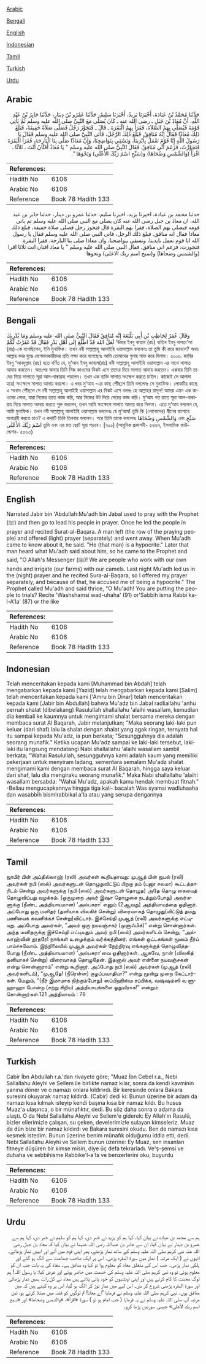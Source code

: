 [Arabic](#arabic)

[Bengali](#bengali)

[English](#english)

[Indonesian](#indonesian)

[Tamil](#tamil)

[Turkish](#turkish)

[Urdu](#urdu)

## Arabic


<div dir="rtl" lang="ar" style={{fontSize:'larger',backgroundColor:'#f8f9fa',padding:20}}>
حَدَّثَنَا مُحَمَّدُ بْنُ عَبَادَةَ، أَخْبَرَنَا يَزِيدُ، أَخْبَرَنَا سَلِيمٌ، حَدَّثَنَا عَمْرُو بْنُ دِينَارٍ، حَدَّثَنَا جَابِرُ بْنُ عَبْدِ اللَّهِ، أَنَّ مُعَاذَ بْنَ جَبَلٍ ـ رضى الله عنه ـ كَانَ يُصَلِّي مَعَ النَّبِيِّ صلى الله عليه وسلم ثُمَّ يَأْتِي قَوْمَهُ فَيُصَلِّي بِهِمُ الصَّلاَةَ، فَقَرَأَ بِهِمُ الْبَقَرَةَ ـ قَالَ ـ فَتَجَوَّزَ رَجُلٌ فَصَلَّى صَلاَةً خَفِيفَةً، فَبَلَغَ ذَلِكَ مُعَاذًا فَقَالَ إِنَّهُ مُنَافِقٌ‏.‏ فَبَلَغَ ذَلِكَ الرَّجُلَ، فَأَتَى النَّبِيَّ صلى الله عليه وسلم فَقَالَ يَا رَسُولَ اللَّهِ إِنَّا قَوْمٌ نَعْمَلُ بِأَيْدِينَا، وَنَسْقِي بِنَوَاضِحِنَا، وَإِنَّ مُعَاذًا صَلَّى بِنَا الْبَارِحَةَ، فَقَرَأَ الْبَقَرَةَ فَتَجَوَّزْتُ، فَزَعَمَ أَنِّي مُنَافِقٌ‏.‏ فَقَالَ النَّبِيُّ صلى الله عليه وسلم ‏"‏ يَا مُعَاذُ أَفَتَّانٌ أَنْتَ ـ ثَلاَثًا ـ اقْرَأْ ‏(‏وَالشَّمْسِ وَضُحَاهَا‏)‏ وَ‏(‏سَبِّحِ اسْمَ رَبِّكَ الأَعْلَى‏)‏ وَنَحْوَهَا ‏"‏‏.‏
</div>
<div style={{backgroundColor:'#f8f9fa',padding:20, marginBottom: 10}}><table> <thead> <tr> <th>References:</th> <th></th> </tr> </thead> <tbody><tr><td>Hadith No</td><td>6106</td></tr><tr><td>Arabic No</td><td>6106</td></tr><tr><td>Reference</td><td>Book 78 Hadith 133</td></tr></tbody></table></div>


<div dir="rtl" lang="ar" style={{fontSize:'larger',backgroundColor:'#f8f9fa',padding:20}}>
حدثنا محمد بن عبادة، اخبرنا يزيد، اخبرنا سليم، حدثنا عمرو بن دينار، حدثنا جابر بن عبد الله، ان معاذ بن جبل رضى الله عنه كان يصلي مع النبي صلى الله عليه وسلم ثم ياتي قومه فيصلي بهم الصلاة، فقرا بهم البقرة قال فتجوز رجل فصلى صلاة خفيفة، فبلغ ذلك معاذا فقال انه منافق. فبلغ ذلك الرجل، فاتى النبي صلى الله عليه وسلم فقال يا رسول الله انا قوم نعمل بايدينا، ونسقي بنواضحنا، وان معاذا صلى بنا البارحة، فقرا البقرة فتجوزت، فزعم اني منافق. فقال النبي صلى الله عليه وسلم " يا معاذ افتان انت ثلاثا اقرا (والشمس وضحاها) و(سبح اسم ربك الاعلى) ونحوها
</div>
<div style={{backgroundColor:'#f8f9fa',padding:20, marginBottom: 10}}><table> <thead> <tr> <th>References:</th> <th></th> </tr> </thead> <tbody><tr><td>Hadith No</td><td>6106</td></tr><tr><td>Arabic No</td><td>6106</td></tr><tr><td>Reference</td><td>Book 78 Hadith 133</td></tr></tbody></table></div>

## Bengali


<div dir="ltr" lang="bn" style={{fontSize:'larger',backgroundColor:'#f8f9fa',padding:20}}>
وَقَالَ عُمَرُ لِحَاطِبِ بْنِ أَبِي بَلْتَعَةَ إِنَّه مُنَافِقٌ فَقَالَ النَّبِيُّ صلى الله عليه وسلم وَمَا يُدْرِيكَ لَعَلَّ اللهَ قَدْ اطَّلَعَ إِلٰى أَهْلِ بَدْرٍ فَقَالَ قَدْ غَفَرْتُ لَكُمْ ‘উমার ইবনু খাত্তাব (রাঃ) হাতিব ইবনু বালতা‘আ (রাঃ)-কে বলেছিলেন, ইনি মুনাফিক। তখন নবী সাল্লাল্লাহু আলাইহি ওয়াসাল্লাম বললেনঃ তা তুমি কী করে জানলে? অথচ আল্লাহ বদর যুদ্ধে যোগদানকারীদের প্রতি লক্ষ্য করে বলেছেনঃ আমি তোমাদের গুনাহ মাফ করে দিলাম। ৬১০৬. জাবির ইবনু ‘আবদুল্লাহ (রাঃ) হতে বর্ণিত যে, মু‘আয ইবনু জাবাল(রাঃ) নবী সাল্লাল্লাহু আলাইহি ওয়াসাল্লাম এর সাথে সালাত আদায় করতেন। অতঃপর আবার তিনি নিজ কাওমের নিকট এসে তাদের নিয়ে সালাত আদায় করতেন। একবার তিনি তাদের নিয়ে সালাতে সূরা আল-বাক্বারাহ পড়লেন। তখন এক ব্যক্তি সালাত সংক্ষেপ করতে চাইল। কাজেই সে আলাদা হয়ে) সংক্ষেপে সালাত আদায় করলো। এ খবর মু‘আয -এর কাছ পৌঁছলে তিনি বললেনঃ সে মুনাফিক। লোকটির কাছে এ সংবাদ পৌঁছলে সে নবী সাল্লাল্লাহু আলাইহি ওয়াসাল্লাম এর নিকট এসে বললঃ হে আল্লাহর রাসূল! আমরা এমন এক কাওমের লোক, যারা নিজের হাতে কাজ করি, আর নিজের উট দিয়ে সেচের কাজ করি। মু‘আয গত রাতে সূরা আল-বাকারাহ দিয়ে সালাত আদায় করতে শুরু করলেন, তখন আমি সংক্ষেপে সালাত আদায় করে নিলাম। এতে মু‘আয বললেন যে, আমি মুনাফিক। তখন নবী সাল্লাল্লাহু আলাইহি ওয়াসাল্লাম বললেনঃ হে মু‘আয! তুমি কি (লোকেদের) দ্বীনের ব্যাপারে অনাগ্রহী করতে চাও? এ কথাটি তিনি তিনবার বললেন। পরে তিনি তাকে বললেনঃ وَالشَّمْسِ وَضُحَاهَا এবং سَبِّحِ اسْمَ رَبِّكَ الأَعْلٰى তুমি এবং এর মত ছোট সূরা পড়বে। [৭০০] (আধুনিক প্রকাশনী- ৫৬৬৭, ইসলামিক ফাউন্ডেশন- ৫৫৬৩)
</div>
<div style={{backgroundColor:'#f8f9fa',padding:20, marginBottom: 10}}><table> <thead> <tr> <th>References:</th> <th></th> </tr> </thead> <tbody><tr><td>Hadith No</td><td>6106</td></tr><tr><td>Arabic No</td><td>6106</td></tr><tr><td>Reference</td><td>Book 78 Hadith 133</td></tr></tbody></table></div>

## English


<div dir="ltr" lang="en" style={{fontSize:'larger',backgroundColor:'#f8f9fa',padding:20}}>
Narrated Jabir bin 'Abdullah:Mu'adh bin Jabal used to pray with the Prophet (ﷺ) and then go to lead his people in prayer. Once he led the people in prayer and recited Surat-al-Baqara. A man left (the row of the praying people) and offered (light) prayer (separately) and went away. When Mu'adh came to know about it, he said. "He (that man) is a hypocrite." Later that man heard what Mu'adh said about him, so he came to the Prophet and said, "O Allah's Messenger (ﷺ)! We are people who work with our own hands and irrigate (our farms) with our camels. Last night Mu'adh led us in the (night) prayer and he recited Sura-al-Baqara, so I offered my prayer separately, and because of that, he accused me of being a hypocrite." The Prophet called Mu'adh and said thrice, "O Mu'adh! You are putting the people to trials? Recite 'Washshamsi wad-uhaha' (91) or'Sabbih isma Rabbi ka-l-A'la' (87) or the like
</div>
<div style={{backgroundColor:'#f8f9fa',padding:20, marginBottom: 10}}><table> <thead> <tr> <th>References:</th> <th></th> </tr> </thead> <tbody><tr><td>Hadith No</td><td>6106</td></tr><tr><td>Arabic No</td><td>6106</td></tr><tr><td>Reference</td><td>Book 78 Hadith 133</td></tr></tbody></table></div>

## Indonesian


<div dir="ltr" lang="id" style={{fontSize:'larger',backgroundColor:'#f8f9fa',padding:20}}>
Telah menceritakan kepada kami [Muhammad bin Abdah] telah mengabarkan kepada kami [Yazid] telah mengabarkan kepada kami [Salim] telah menceritakan kepada kami ['Amru bin Dinar] telah menceritakan kepada kami [Jabir bin Abdullah] bahwa Mu'adz bin Jabal radliallahu 'anhu pernah shalat (dibelakang) Rasulullah shallallahu 'alaihi wasallam, kemudian dia kembali ke kaumnya untuk mengimami shalat bersama mereka dengan membaca surat Al Baqarah, Jabir melanjutkan; "Maka seorang laki-laki pun keluar (dari shaf) lalu ia shalat dengan shalat yang agak ringan, ternyata hal itu sampai kepada Mu'adz, ia pun berkata; "Sesungguhnya dia adalah seorang munafik." Ketika ucapan Mu'adz sampai ke laki-laki tersebut, laki-laki itu langsung mendatangi Nabi shallallahu 'alaihi wasallam sambil berkata; "Wahai Rasulullah, sesungguhnya kami adalah kaum yang memiliki pekerjaan untuk menyiram ladang, sementara semalam Mu'adz shalat mengimami kami dengan membaca surat Al Baqarah, hingga saya keluar dari shaf, lalu dia mengiraku seorang munafik." Maka Nabi shallallahu 'alaihi wasallam bersabda: "Wahai Mu'adz, apakah kamu hendak membuat fitnah." -Beliau mengucapkannya hingga tiga kali- bacalah Was syamsi wadluhaaha dan wasabbih bismirabbikal a'la atau yang serupa dengannya
</div>
<div style={{backgroundColor:'#f8f9fa',padding:20, marginBottom: 10}}><table> <thead> <tr> <th>References:</th> <th></th> </tr> </thead> <tbody><tr><td>Hadith No</td><td>6106</td></tr><tr><td>Arabic No</td><td>6106</td></tr><tr><td>Reference</td><td>Book 78 Hadith 133</td></tr></tbody></table></div>

## Tamil


<div dir="ltr" lang="ta" style={{fontSize:'larger',backgroundColor:'#f8f9fa',padding:20}}>
ஜாபிர் பின் அப்தில்லாஹ் (ரலி) அவர்கள் கூறியதாவது: முஆத் பின் ஜபல் (ரலி) அவர்கள் நபி (ஸல்) அவர்களுடன் தொழுதுவிட்டுப் பிறகு தம் (பனூ சலமா) கூட்டத்தாரிடம் சென்று அவர்களுக்கு (நபி (ஸல்) அவர்களுடன் தொழுத) அதே தொழு கையைத் தொழுவிப்பது வழக்கம். (ஒருமுறை அவர் இஷா தொழுகை நடத்தும்போது) அவர்களுக்கு (நீண்ட அத்தியாயமான) ‘அல்பகரா’ எனும் (2ஆவது) அத்தியாயத்தை ஓதினார். அப்போது ஒரு மனிதர் (தனியாக விலகிச் சென்று) விரைவாகத் தொழுது(விட்டுத் தமது பணியைக் கவனிக்கச் சென்று)விட்டார். இச்செய்தி முஆத் (ரலி) அவர்களுக்கு எட்டியது. அப்போது அவர்கள், “அவர் ஒரு நயவஞ்சகர் (முனாஃபிக்)” என்று சொன்னார்கள். அந்த மனிதருக்கு இச்செய்தி எட்டியதும் அவர் நபி (ஸல்) அவர்களிடம் சென்று, “அல்லாஹ்வின் தூதரே! நாங்கள் உழைக்கும் வர்க்கத்தினர். எங்கள் ஒட்டகங்கள் மூலம் நீர்ப் பாய்ச்சுவோம். இந்நிலையில் முஆத் அவர்கள் நேற்றிரவு எங்களுக்குத் தொழுவித்தபோது (நீண்ட அத்தியாயமான) ‘அல்பகரா’வை ஓதினார்கள். ஆகவே, நான் (விலகித் தனியாகச் சென்று) விரைவாகத் தொழுதேன். இதனால் அவர் என்னை நயவஞ்சகன் என்று சொன்னாராம்” என்று கூறினார். அப்போது நபி (ஸல்) அவர்கள் (முஆத் (ரலி) அவர்களிடம்), “முஆதே! (நீரென்ன) குழப்பவாதியா?” என்று மூன்று முறை கேட்டார்கள். மேலும், “(நீர் இமாமாக நிற்கும்போது) ஸப்பிஹிஸ்ம ரப்பிக்க, வஷ்ஷம்ஸி வ ளுஹாஹா போன்ற (சற்று சிறிய) அத்தியாயங்களை ஓதுவீராக!” என்றும் சொன்னார்கள்.121 அத்தியாயம் : 78
</div>
<div style={{backgroundColor:'#f8f9fa',padding:20, marginBottom: 10}}><table> <thead> <tr> <th>References:</th> <th></th> </tr> </thead> <tbody><tr><td>Hadith No</td><td>6106</td></tr><tr><td>Arabic No</td><td>6106</td></tr><tr><td>Reference</td><td>Book 78 Hadith 133</td></tr></tbody></table></div>

## Turkish


<div dir="ltr" lang="tr" style={{fontSize:'larger',backgroundColor:'#f8f9fa',padding:20}}>
Cabir İbn Abdullah r.a.'dan rivayete göre; "Muaz İbn Cebel r.a., Nebi Sallallahu Aleyhi ve Sellem ile birlikte namaz kılar, sonra da kendi kavminin yanına döner ve o namazı onlara kıldırırdı. Bir keresinde onlara Bakara suresini okuyarak namaz kıldırdı. (Cabir) dedi ki: Bunun üzerine bir adam da namazı kısa kılmak isteyip kendi başına kısa bir namaz kıldı. Bu husus Muaz'a ulaşınca, o bir münafıktır, dedi. Bu söz daha sonra o adama da ulaştı. O da Nebi Sallallahu Aleyhi ve Sellem'e giderek: Ey Allah'ın Rasulü, bizler ellerimizle çalışan, su çeken, develerimizle sulayan kimseleriz. Muaz da dün bize bir namaz kıldırdı ve Bakara suresini okudu. Ben de namazı kısa kesmek istedim. Bunun üzerine benim münafık olduğumu iddia etti, dedi. Nebi Sallallahu Aleyhi ve Sellem bunun üzerine: Ey Muaz, sen insanları fitneye düşüren bir kimse misin, diye üç defa tekrarladı. Ve'ş-şemsi ve duhaha ve sebbihisme Rabbike'l-a'la ve benzerlerini oku, buyurdu
</div>
<div style={{backgroundColor:'#f8f9fa',padding:20, marginBottom: 10}}><table> <thead> <tr> <th>References:</th> <th></th> </tr> </thead> <tbody><tr><td>Hadith No</td><td>6106</td></tr><tr><td>Arabic No</td><td>6106</td></tr><tr><td>Reference</td><td>Book 78 Hadith 133</td></tr></tbody></table></div>

## Urdu


<div dir="rtl" lang="ur" style={{fontSize:'larger',backgroundColor:'#f8f9fa',padding:20}}>
ہم سے محمد بن عبادہ نے بیان کیا، کہا ہم کو یزید نے خبر دی، کہا ہم کو سلیم نے خبر دی، کہا ہم سے عمرو بن دینار نے بیان کیا، ان سے جابر بن عبداللہ رضی اللہ عنہما نے بیان کیا کہ معاذ بن جبل رضی اللہ عنہ نبی کریم صلی اللہ علیہ وسلم کے ساتھ نماز پڑھتے، پھر اپنی قوم میں آتے اور انہیں نماز پڑھاتے۔ انہوں نے ( ایک مرتبہ ) نماز میں سورۃ البقرہ پڑھی۔ اس پر ایک صاحب جماعت سے الگ ہو گئے اور ہلکی نماز پڑھی۔ جب اس کے متعلق معاذ کو معلوم ہوا تو کہا وہ منافق ہے۔ معاذ کی یہ بات جب ان کو معلوم ہوئی تو وہ نبی کریم صلی اللہ علیہ وسلم کی خدمت میں حاضر ہوئے اور عرض کیا: یا رسول اللہ! ہم لوگ محنت کا کام کرتے ہیں اور اپنی اونٹنیوں کو خود پانی پلاتے ہیں معاذ نے کل رات ہمیں نماز پڑھائی اور سورۃ البقرہ پڑھنی شروع کر دی۔ اس لیے میں نماز توڑ کر الگ ہو گیا، اس پر وہ کہتے ہیں کہ میں منافق ہوں۔ نبی کریم صلی اللہ علیہ وسلم نے فرمایا ”اے معاذ! تم لوگوں کو فتنہ میں مبتلا کرتے ہو، تین مرتبہ آپ صلی اللہ علیہ وسلم نے یہ فرمایا ( جب امام ہو تو ) سورۃ «اقرأ»،‏‏‏‏ «والشمس وضحاها‏» اور «سبح اسم ربك الأعلى‏» جیسی سورتیں پڑھا کرو۔
</div>
<div style={{backgroundColor:'#f8f9fa',padding:20, marginBottom: 10}}><table> <thead> <tr> <th>References:</th> <th></th> </tr> </thead> <tbody><tr><td>Hadith No</td><td>6106</td></tr><tr><td>Arabic No</td><td>6106</td></tr><tr><td>Reference</td><td>Book 78 Hadith 133</td></tr></tbody></table></div>